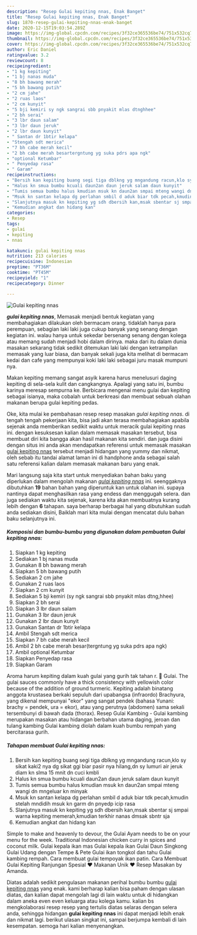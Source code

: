 ```yaml
---
description: "Resep Gulai kepiting nnas, Enak Banget"
title: "Resep Gulai kepiting nnas, Enak Banget"
slug: 1870-resep-gulai-kepiting-nnas-enak-banget
date: 2020-12-15T19:03:54.289Z
image: https://img-global.cpcdn.com/recipes/3f32ce365536be74/751x532cq70/gulai-kepiting-nnas-foto-resep-utama.jpg
thumbnail: https://img-global.cpcdn.com/recipes/3f32ce365536be74/751x532cq70/gulai-kepiting-nnas-foto-resep-utama.jpg
cover: https://img-global.cpcdn.com/recipes/3f32ce365536be74/751x532cq70/gulai-kepiting-nnas-foto-resep-utama.jpg
author: Eric Daniel
ratingvalue: 3.2
reviewcount: 8
recipeingredient:
- "1 kg kepiting"
- "1 bj nanas muda"
- "8 bh bawang merah"
- "5 bh bawang putih"
- "2 cm jahe"
- "2 ruas laos"
- "2 cm kunyit"
- "5 bji kemiri sy ngk sangrai sbb pnyakit mlas dtnghhee"
- "2 bh serai"
- "3 lbr daun salam"
- "3 lbr daun jeruk"
- "2 lbr daun kunyit"
- " Santan dr 1btir kelapa"
- "Stengah sdt merica"
- "7 bh cabe merah kecil"
- "2 bh cabe merah besartergntung yg suka pdrs apa ngk"
- "optional Ketumbar"
- " Penyedap rasa"
- " Garam"
recipeinstructions:
- "Bersih kan kepiting buang segi tiga dblkng yg mngandung racun,klo sy sikat kaki2 nya dg sikat ggi biar pasir nya hilang,dn sy lumuri air jeruk diam kn slma 15 mnit dn cuci kmbli"
- "Halus kn smua bumbu kcuali daun2an daun jeruk salam daun kunyit"
- "Tumis semua bumbu halus kmudian msuk kn daun2an smpai mteng wangi dn mngeluar kn minyak"
- "Msuk kn santan kelapa dg perlahan smbil d aduk biar tdk pecah,kmudin stelah mndidih msuk kn garm dn pnyedp icip rasa"
- "Slanjutnya masuk kn kepiting yg sdh dbersih kan,msak sbentar sj smpai warna kepiting memerah,kmudian terkhir nanas dmsak sbntr sja"
- "Kemudian angkat dan hidang kan"
categories:
- Resep
tags:
- gulai
- kepiting
- nnas

katakunci: gulai kepiting nnas 
nutrition: 213 calories
recipecuisine: Indonesian
preptime: "PT36M"
cooktime: "PT45M"
recipeyield: "1"
recipecategory: Dinner

---
```



![Gulai kepiting nnas](https://img-global.cpcdn.com/recipes/3f32ce365536be74/751x532cq70/gulai-kepiting-nnas-foto-resep-utama.jpg)

<b><i>gulai kepiting nnas</i></b>, Memasak menjadi bentuk kegiatan yang membahagiakan dilakukan oleh bermacam orang. tidaklah hanya para perempuan, sebagian laki laki juga cukup banyak yang senang dengan kegiatan ini. walau hanya untuk sekedar bersenang senang dengan kolega atau memang sudah menjadi hobi dalam dirinya. maka dari itu dalam dunia masakan sekarang tidak sedikit ditemukan laki laki dengan ketrampilan memasak yang luar biasa, dan banyak sekali juga kita melihat di bermacam kedai dan cafe yang mempunyai koki laki laki sebagai juru masak mumpuni nya.

Makan kepiting memang sangat asyik karena harus menelusuri daging kepiting di sela-sela kulit dan cangkangnya. Apalagi yang satu ini, bumbu karinya meresap sempurna ke. Berbicara mengenai menu gulai dan kepiting sebagai isianya, maka cobalah untuk berkreasi dan membuat sebuah olahan makanan berupa gulai kepiting pedas.

Oke, kita mulai ke pembahasan resep resep masakan <i>gulai kepiting nnas</i>. di tengah tengah pekerjaan kita, bisa jadi akan terasa membahagiakan apabila sejenak anda memberikan sedikit waktu untuk meracik gulai kepiting nnas ini. dengan kesuksesan kalian dalam memasak masakan tersebut, bisa membuat diri kita bangga akan hasil makanan kita sendiri. dan juga disini dengan situs ini anda akan mendapatkan referensi untuk memasak masakan <u>gulai kepiting nnas</u> tersebut menjadi hidangan yang yummy dan nikmat, oleh sebab itu tandai alamat laman ini di handphone anda sebagai salah satu referensi kalian dalam memasak makanan baru yang enak.


Mari langsung saja kita start untuk menyediakan bahan baku yang diperlukan dalam mengolah makanan <u><i>gulai kepiting nnas</i></u> ini. seenggaknya dibutuhkan <b>19</b> bahan bahan yang diperuntuk kan untuk olahan ini. supaya nantinya dapat menghasilkan rasa yang endess dan menggugah selera. dan juga sediakan waktu kita sejenak, karena kita akan membuatnya kurang lebih dengan <b>6</b> tahapan. saya berharap berbagai hal yang dibutuhkan sudah anda sediakan disini, Baiklah mari kita mulai dengan mencatat dulu bahan baku selanjutnya ini.

<!--inarticleads1-->

##### Komposisi dan bumbu-bumbu yang digunakan dalam pembuatan Gulai kepiting nnas:

1. Siapkan 1 kg kepiting
1. Sediakan 1 bj nanas muda
1. Gunakan 8 bh bawang merah
1. Siapkan 5 bh bawang putih
1. Sediakan 2 cm jahe
1. Gunakan 2 ruas laos
1. Siapkan 2 cm kunyit
1. Sediakan 5 bji kemiri (sy ngk sangrai sbb pnyakit mlas dtng,hhee)
1. Siapkan 2 bh serai
1. Siapkan 3 lbr daun salam
1. Gunakan 3 lbr daun jeruk
1. Gunakan 2 lbr daun kunyit
1. Gunakan  Santan dr 1btir kelapa
1. Ambil Stengah sdt merica
1. Siapkan 7 bh cabe merah kecil
1. Ambil 2 bh cabe merah besar(tergntung yg suka pdrs apa ngk)
1. Ambil optional Ketumbar
1. Siapkan  Penyedap rasa
1. Siapkan  Garam


Aroma harum kepiting dalam kuah gulai yang gurih tak tahan r. 🎦 Gulai. The gulai sauces commonly have a thick consistency with yellowish color because of the addition of ground turmeric. Kepiting adalah binatang anggota krustasea berkaki sepuluh dari upabangsa (infraordo) Brachyura, yang dikenal mempunyai &#34;ekor&#34; yang sangat pendek (bahasa Yunani: brachy = pendek, ura = ekor), atau yang perutnya (abdomen) sama sekali tersembunyi di bawah dada (thorax). Resep Gulai Kambing - Gulai kambing merupakan masakan atau hidangan berbahan utama daging, jeroan dan tulang kambing Gulai kambing diolah dalam kuah bumbu rempah yang bercitarasa gurih. 

<!--inarticleads2-->

##### Tahapan membuat Gulai kepiting nnas:

1. Bersih kan kepiting buang segi tiga dblkng yg mngandung racun,klo sy sikat kaki2 nya dg sikat ggi biar pasir nya hilang,dn sy lumuri air jeruk diam kn slma 15 mnit dn cuci kmbli
1. Halus kn smua bumbu kcuali daun2an daun jeruk salam daun kunyit
1. Tumis semua bumbu halus kmudian msuk kn daun2an smpai mteng wangi dn mngeluar kn minyak
1. Msuk kn santan kelapa dg perlahan smbil d aduk biar tdk pecah,kmudin stelah mndidih msuk kn garm dn pnyedp icip rasa
1. Slanjutnya masuk kn kepiting yg sdh dbersih kan,msak sbentar sj smpai warna kepiting memerah,kmudian terkhir nanas dmsak sbntr sja
1. Kemudian angkat dan hidang kan


Simple to make and heavenly to devour, the Gulai Ayam needs to be on your menu for the week. Traditional Indonesian chicken curry in spices and coconut milk. Gulai kepala ikan mas Gulai kepala ikan Gulai Daun Singkong Gulai Udang dengan Tempe &amp; Pete Gulai ikan tongkol dan tahu Gulai kambing rempah. Cara membuat gulai tempoyak ikan patin. Cara Membuat Gulai Kepiting Ranjungan Spesial ❤ Makanan Unik ❤ Resep Masakan by Amanda. 

Diatas adalah sedikit pengulasan makanan perihal bumbu bumbu <u>gulai kepiting nnas</u> yang enak. kami berharap kalian bisa paham dengan ulasan diatas, dan kalian dapat mengolah lagi di lain waktu untuk di hidangkan dalam aneka even even keluarga atau kolega kamu. kalian bs mengkolaborasi resep resep yang tertulis diatas selaras dengan selera anda, sehingga hidangan <b>gulai kepiting nnas</b> ini dapat menjadi lebih enak dan nikmat lagi. berikut ulasan singkat ini, sampai berjumpa kembali di lain kesempatan. semoga hari kalian menyenangkan.
